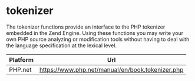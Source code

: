 # tokenizer

The tokenizer functions provide an interface to the PHP tokenizer embedded in the Zend Engine. Using these functions you may write your own PHP source analyzing or modification tools without having to deal with the language specification at the lexical level.

| Platform | Url                                                              |
|----------|------------------------------------------------------------------|
| PHP.net  | https://www.php.net/manual/en/book.tokenizer.php                 |
